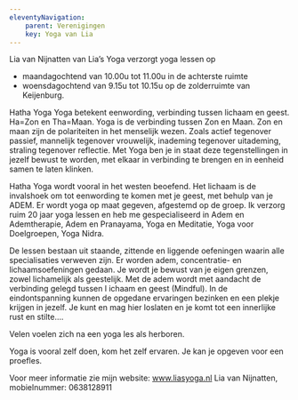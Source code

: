 ```yaml
---
eleventyNavigation:
    parent: Verenigingen
    key: Yoga van Lia
---
```


Lia van Nijnatten van Lia’s Yoga verzorgt yoga lessen op 
* maandagochtend van 10.00u tot 11.00u in de achterste ruimte 
* woensdagochtend van 9.15u tot 10.15u op de zolderruimte van Keijenburg.
 
Hatha Yoga
Yoga betekent eenwording, verbinding tussen lichaam en geest.
Ha=Zon en Tha=Maan.
Yoga is de verbinding tussen Zon en Maan.
Zon en maan zijn de polariteiten in het menselijk wezen.
Zoals actief tegenover passief, mannelijk tegenover vrouwelijk, inademing tegenover uitademing, straling tegenover reflectie. 
Met Yoga ben je in staat deze tegenstellingen in jezelf bewust te worden, met elkaar in verbinding te brengen en in eenheid samen te laten klinken.
 
Hatha Yoga wordt vooral in het westen beoefend. Het lichaam is de invalshoek om tot eenwording te komen met je geest, met behulp van je ADEM.
Er wordt yoga op maat gegeven, afgestemd op de groep.
Ik verzorg ruim 20 jaar yoga lessen en heb me gespecialiseerd in Adem en Ademtherapie, Adem en Pranayama, Yoga en Meditatie, Yoga voor Doelgroepen, 
Yoga Nidra.
 
De lessen bestaan uit staande, zittende en liggende oefeningen waarin alle specialisaties verweven zijn.
Er worden adem, concentratie- en lichaamsoefeningen gedaan. 
Je wordt je bewust van je eigen grenzen, zowel lichamelijk als geestelijk. Met de adem wordt met aandacht de verbinding gelegd tussen l
ichaam en geest (Mindful).
In de eindontspanning kunnen de opgedane ervaringen bezinken en een plekje krijgen in jezelf. 
Je kunt en mag hier loslaten en je komt tot een innerlijke rust en stilte….
 
Velen voelen zich na een yoga les als herboren.
 
Yoga is vooral zelf doen, kom het zelf ervaren. Je kan je opgeven voor een proefles.
 
Voor meer informatie zie mijn website: www.liasyoga.nl
Lia van Nijnatten, mobielnummer: 0638128911
 
